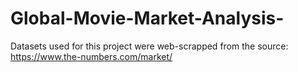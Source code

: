 # Global-Movie-Market-Analysis-


Datasets used for this project were web-scrapped from the source: https://www.the-numbers.com/market/
